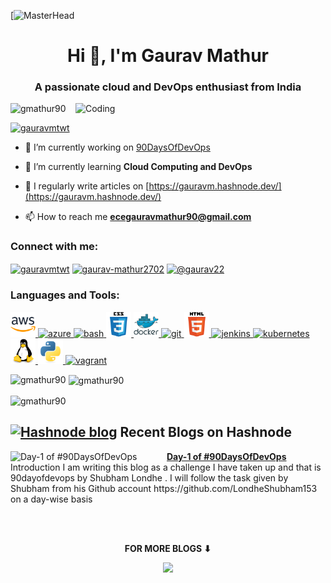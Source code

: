 [![MasterHead](https://cdn.faun.dev/prod/media/public/original_images/DevOps-min.gif)

<h1 align="center">Hi 👋, I'm Gaurav Mathur</h1>
<h3 align="center">A passionate cloud and DevOps enthusiast from India</h3>

<img align="right" alt="Coding" width="400" src="https://cdn.dribbble.com/users/1912990/screenshots/6129020/cloud_computing.gif">

<p align="left"> <img src="https://komarev.com/ghpvc/?username=gmathur90&label=Profile%20views&color=0e75b6&style=flat" alt="gmathur90" /> </p>

<p align="left"> <a href="https://twitter.com/gauravmtwt" target="blank"><img src="https://img.shields.io/twitter/follow/gauravmtwt?logo=twitter&style=for-the-badge" alt="gauravmtwt" /></a> </p>

- 🔭 I’m currently working on [90DaysOfDevOps](https://github.com/GMATHUR90/90DaysOfDevOps)

- 🌱 I’m currently learning **Cloud Computing and DevOps**

- 📝 I regularly write articles on [https://gauravm.hashnode.dev/](https://gauravm.hashnode.dev/)

- 📫 How to reach me **ecegauravmathur90@gmail.com**

<h3 align="left">Connect with me:</h3>
<p align="left">
<a href="https://twitter.com/gauravmtwt" target="blank"><img align="center" src="https://raw.githubusercontent.com/rahuldkjain/github-profile-readme-generator/master/src/images/icons/Social/twitter.svg" alt="gauravmtwt" height="30" width="40" /></a>
<a href="https://linkedin.com/in/gaurav-mathur2702" target="blank"><img align="center" src="https://raw.githubusercontent.com/rahuldkjain/github-profile-readme-generator/master/src/images/icons/Social/linked-in-alt.svg" alt="gaurav-mathur2702" height="30" width="40" /></a>
<a href="https://hashnode.com/@gaurav22" target="blank"><img align="center" src="https://raw.githubusercontent.com/rahuldkjain/github-profile-readme-generator/master/src/images/icons/Social/hashnode.svg" alt="@gaurav22" height="30" width="40" /></a>
</p>

<h3 align="left">Languages and Tools:</h3>
<p align="left"> <a href="https://aws.amazon.com" target="_blank" rel="noreferrer"> <img src="https://raw.githubusercontent.com/devicons/devicon/master/icons/amazonwebservices/amazonwebservices-original-wordmark.svg" alt="aws" width="40" height="40"/> </a> <a href="https://azure.microsoft.com/en-in/" target="_blank" rel="noreferrer"> <img src="https://www.vectorlogo.zone/logos/microsoft_azure/microsoft_azure-icon.svg" alt="azure" width="40" height="40"/> </a> <a href="https://www.gnu.org/software/bash/" target="_blank" rel="noreferrer"> <img src="https://www.vectorlogo.zone/logos/gnu_bash/gnu_bash-icon.svg" alt="bash" width="40" height="40"/> </a> <a href="https://www.w3schools.com/css/" target="_blank" rel="noreferrer"> <img src="https://raw.githubusercontent.com/devicons/devicon/master/icons/css3/css3-original-wordmark.svg" alt="css3" width="40" height="40"/> </a> <a href="https://www.docker.com/" target="_blank" rel="noreferrer"> <img src="https://raw.githubusercontent.com/devicons/devicon/master/icons/docker/docker-original-wordmark.svg" alt="docker" width="40" height="40"/> </a> <a href="https://git-scm.com/" target="_blank" rel="noreferrer"> <img src="https://www.vectorlogo.zone/logos/git-scm/git-scm-icon.svg" alt="git" width="40" height="40"/> </a> <a href="https://www.w3.org/html/" target="_blank" rel="noreferrer"> <img src="https://raw.githubusercontent.com/devicons/devicon/master/icons/html5/html5-original-wordmark.svg" alt="html5" width="40" height="40"/> </a> <a href="https://www.jenkins.io" target="_blank" rel="noreferrer"> <img src="https://www.vectorlogo.zone/logos/jenkins/jenkins-icon.svg" alt="jenkins" width="40" height="40"/> </a> <a href="https://kubernetes.io" target="_blank" rel="noreferrer"> <img src="https://www.vectorlogo.zone/logos/kubernetes/kubernetes-icon.svg" alt="kubernetes" width="40" height="40"/> </a> <a href="https://www.linux.org/" target="_blank" rel="noreferrer"> <img src="https://raw.githubusercontent.com/devicons/devicon/master/icons/linux/linux-original.svg" alt="linux" width="40" height="40"/> </a> <a href="https://www.python.org" target="_blank" rel="noreferrer"> <img src="https://raw.githubusercontent.com/devicons/devicon/master/icons/python/python-original.svg" alt="python" width="40" height="40"/> </a> <a href="https://www.vagrantup.com/" target="_blank" rel="noreferrer"> <img src="https://www.vectorlogo.zone/logos/vagrantup/vagrantup-icon.svg" alt="vagrant" width="40" height="40"/> </a> </p>

<p><img align="left" src="https://github-readme-stats.vercel.app/api/top-langs?username=gmathur90&show_icons=true&locale=en&layout=compact" alt="gmathur90" /></p>

<p>&nbsp;<img align="center" src="https://github-readme-stats.vercel.app/api?username=gmathur90&show_icons=true&locale=en" alt="gmathur90" /></p>

<p><img align="center" src="https://github-readme-streak-stats.herokuapp.com/?user=gmathur90&" alt="gmathur90" /></p>

## <a href="https://gauravm.hashnode.dev/"><img src="https://github.com/Arindam200/Arindam200/blob/main/CDyAuTy75.png" title="Hashnode" alt="Hashnode blog" width="25"/></a> Recent Blogs on Hashnode


<!-- HASHNODE_BLOG:START -->
<p align="left">
<a href="https://gauravm.hashnode.dev/day-1-of-90daysofdevops" title="Day-1 of #90DaysOfDevOps"><img src="https://cdn.hashnode.com/res/hashnode/image/upload/v1685630554073/ab611c02-4358-4b7e-910e-18ea5f725ea9.png?w=1600&h=840&fit=crop&crop=entropy&auto=compress,format&format=webp" alt="Day-1 of #90DaysOfDevOps" width="250px" align="left" /></a>
<a href="https://gauravm.hashnode.dev/day-1-of-90daysofdevops" title="Day-1 of #90DaysOfDevOps"><strong>Day-1 of #90DaysOfDevOps</strong></a>
<br/> Introduction
I am writing this blog as a challenge I have taken up and that is 90dayofdevops by Shubham Londhe . I will follow the task given by Shubham from his Github account https://github.com/LondheShubham153 on a day-wise basis </p> <br/> <br/>
<!-- HASHNODE_BLOG:END -->

<div align="center">
<p align="center"><b>FOR MORE BLOGS ⬇</b></p>
<p><a href="https://gauravm.hashnode.dev/"><img src="https://img.shields.io/badge/Hashnode-2962FF?style=for-the-badge&logo=hashnode&logoColor=white"></a></p>
</div>

